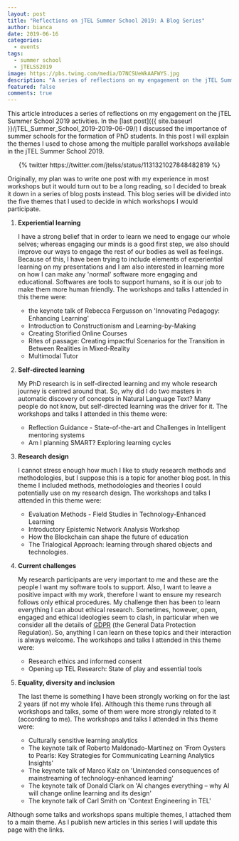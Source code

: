 ```yaml
---
layout: post
title: "Reflections on jTEL Summer School 2019: A Blog Series"
author: bianca
date: 2019-06-16
categories:
  - events
tags:
  - summer school
  - jTELSS2019
image: https://pbs.twimg.com/media/D7NCSUeWkAAFWYS.jpg
description: "A series of reflections on my engagement on the jTEL Summer School 2019 activities"
featured: false
comments: true
---
```


This article introduces a series of reflections on my engagement on the jTEL Summer School 2019 activities. In the [last post]({{ site.baseurl }}/jTEL_Summer_School_2019-2019-06-09/) I discussed the importance of summer schools for the formation of PhD students. In this post I will explain the themes I used to chose among the multiple parallel workshops available in the jTEL Summer School 2019.

<center>{% twitter https://twitter.com/jtelss/status/1131321027848482819 %}</center>

Originally, my plan was to write one post with my experience in most workshops but it would turn out to be a long reading, so I decided to break it down in a series of blog posts instead. This blog series will be divided into the five themes that I used to decide in which workshops I would participate.

1. **Experiential learning** 

    I have a strong belief that in order to learn we need to engage our whole selves; whereas engaging our minds is a good first step, we also should improve our ways to engage the rest of our bodies as well as feelings. Because of this, I have been trying to include elements of experiential learning on my presentations and I am also interested in learning more on how I can make any 'normal' software more engaging and educational. Softwares are tools to support humans, so it is our job to make them more human friendly. The workshops and talks I attended in this theme were: 

    - the keynote talk of Rebecca Fergusson on 'Innovating Pedagogy: Enhancing Learning'
    - Introduction to Constructionism and Learning-by-Making
    - Creating Storified Online Courses
    - Rites of passage: Creating impactful Scenarios for the Transition in Between Realities in Mixed-Reality
    - Multimodal Tutor

2. **Self-directed learning**

    My PhD research is in self-directed learning and my whole research journey is centred around that. So, why did I do two masters in automatic discovery of concepts in Natural Language Text? Many people do not know, but self-directed learning was the driver for it. The workshops and talks I attended in this theme were: 

    - Reflection Guidance - State-of-the-art and Challenges in Intelligent mentoring systems
	- Am I planning SMART? Exploring learning cycles

3. **Research design**

	I cannot stress enough how much I like to study research methods and methodologies, but I suppose this is a topic for another blog post. In this theme I included methods, methodologies and theories I could potentially use on my research design. The workshops and talks I attended in this theme were: 

	- Evaluation Methods - Field Studies in Technology-Enhanced Learning
	- Introductory Epistemic Network Analysis Workshop
	- How the Blockchain can shape the future of education
	- The Trialogical Approach: learning through shared objects and technologies.

4. **Current challenges** 

	My research participants are very important to me and these are the people I want my software tools to support. Also, I want to leave a positive impact with my work, therefore I want to ensure my research follows only ethical procedures. My challenge then has been to learn everything I can about ethical research. Sometimes, however, open, engaged and ethical ideologies seem to clash, in particular when we consider all the details of [GDPR](https://ec.europa.eu/info/law/law-topic/data-protection/reform_en) (the General Data Protection Regulation). So, anything I can learn on these topics and their interaction is always welcome. The workshops and talks I attended in this theme were: 

	- Research ethics and informed consent
	- Opening up TEL Research: State of play and essential tools

5. **Equality, diversity and inclusion**

	The last theme is something I have been strongly working on for the last 2 years (if not my whole life). Although this theme runs through all workshops and talks, some of them were more strongly related to it (according to me). The workshops and talks I attended in this theme were:

	- Culturally sensitive learning analytics
	- The keynote talk of Roberto Maldonado-Martinez on 'From Oysters to Pearls: Key Strategies for Communicating Learning Analytics Insights'
	- The keynote talk of Marco Kalz on 'Unintended consequences of mainstreaming of technology-enhanced learning'
	- The keynote talk of Donald Clark on 'AI changes everything – why AI will change online learning and its design'
	- The keynote talk of Carl Smith on 'Context Engineering in TEL'

Although some talks and workshops spans multiple themes, I attached them to a main theme. As I publish new articles in this series I will update this page with the links.


